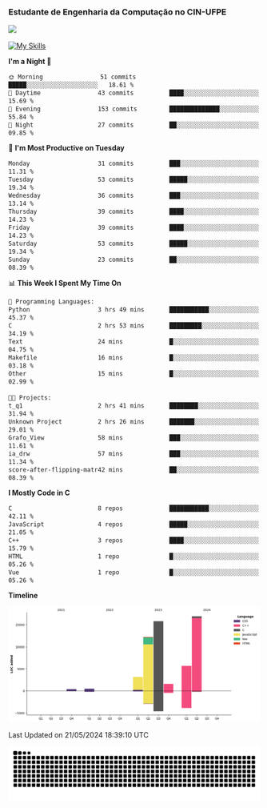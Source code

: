 
### Estudante de Engenharia da Computação no CIN-UFPE
<div>
      <!--<img width=400 src="https://github-readme-stats.vercel.app/api?username=Zed201&show_icons=true&theme=tokyonight" /-->
      <img width=400 src='https://leetcode.card.workers.dev/Zed201?theme=nord&font=baloo&extension=null' />
</div>


[![My Skills](https://skillicons.dev/icons?i=c,cpp,py,java,neovim&theme=dark)](https://skillicons.dev)

<!--START_SECTION:waka-->
**I'm a Night 🦉** 

```text
🌞 Morning                51 commits          █████░░░░░░░░░░░░░░░░░░░░   18.61 % 
🌆 Daytime                43 commits          ████░░░░░░░░░░░░░░░░░░░░░   15.69 % 
🌃 Evening                153 commits         ██████████████░░░░░░░░░░░   55.84 % 
🌙 Night                  27 commits          ██░░░░░░░░░░░░░░░░░░░░░░░   09.85 % 
```
📅 **I'm Most Productive on Tuesday** 

```text
Monday                   31 commits          ███░░░░░░░░░░░░░░░░░░░░░░   11.31 % 
Tuesday                  53 commits          █████░░░░░░░░░░░░░░░░░░░░   19.34 % 
Wednesday                36 commits          ███░░░░░░░░░░░░░░░░░░░░░░   13.14 % 
Thursday                 39 commits          ████░░░░░░░░░░░░░░░░░░░░░   14.23 % 
Friday                   39 commits          ████░░░░░░░░░░░░░░░░░░░░░   14.23 % 
Saturday                 53 commits          █████░░░░░░░░░░░░░░░░░░░░   19.34 % 
Sunday                   23 commits          ██░░░░░░░░░░░░░░░░░░░░░░░   08.39 % 
```


📊 **This Week I Spent My Time On** 

```text
💬 Programming Languages: 
Python                   3 hrs 49 mins       ███████████░░░░░░░░░░░░░░   45.37 % 
C                        2 hrs 53 mins       █████████░░░░░░░░░░░░░░░░   34.19 % 
Text                     24 mins             █░░░░░░░░░░░░░░░░░░░░░░░░   04.75 % 
Makefile                 16 mins             █░░░░░░░░░░░░░░░░░░░░░░░░   03.18 % 
Other                    15 mins             █░░░░░░░░░░░░░░░░░░░░░░░░   02.99 % 

🐱‍💻 Projects: 
t_q1                     2 hrs 41 mins       ████████░░░░░░░░░░░░░░░░░   31.94 % 
Unknown Project          2 hrs 26 mins       ███████░░░░░░░░░░░░░░░░░░   29.01 % 
Grafo_View               58 mins             ███░░░░░░░░░░░░░░░░░░░░░░   11.61 % 
ia_drw                   57 mins             ███░░░░░░░░░░░░░░░░░░░░░░   11.34 % 
score-after-flipping-matr42 mins             ██░░░░░░░░░░░░░░░░░░░░░░░   08.39 % 
```

**I Mostly Code in C** 

```text
C                        8 repos             ███████████░░░░░░░░░░░░░░   42.11 % 
JavaScript               4 repos             █████░░░░░░░░░░░░░░░░░░░░   21.05 % 
C++                      3 repos             ████░░░░░░░░░░░░░░░░░░░░░   15.79 % 
HTML                     1 repo              █░░░░░░░░░░░░░░░░░░░░░░░░   05.26 % 
Vue                      1 repo              █░░░░░░░░░░░░░░░░░░░░░░░░   05.26 % 
```



**Timeline**

![Lines of Code chart](https://raw.githubusercontent.com/Zed201/Zed201/master/assets/bar_graph.png)


 Last Updated on 21/05/2024 18:39:10 UTC
<!--END_SECTION:waka-->

<picture>
  <source media="(prefers-color-scheme: dark)" srcset="https://github.com/Zed201/Zed201/blob/output/github-contribution-grid-snake-dark.svg" />
  <img alt="github-snake" src="https://github.com/Zed201/Zed201/blob/output/github-contribution-grid-snake-dark.svg" />
</picture>

